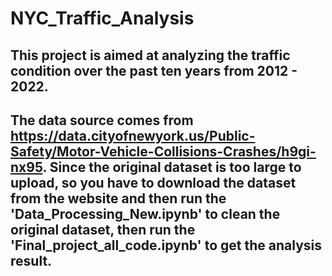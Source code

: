 # NYC_Traffic_Analysis
## This project is aimed at analyzing the traffic condition over the past ten years from 2012 - 2022.
## The data source comes from https://data.cityofnewyork.us/Public-Safety/Motor-Vehicle-Collisions-Crashes/h9gi-nx95. Since the original dataset is too large to upload, so you have to download the dataset from the website and then run the 'Data_Processing_New.ipynb' to clean the original dataset, then run the 'Final_project_all_code.ipynb' to get the analysis result.
